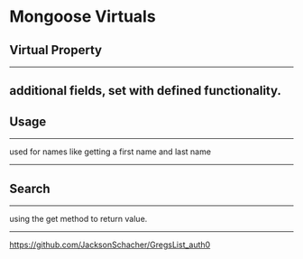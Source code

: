 # Mongoose Virtuals

## Virtual Property
---
additional fields, set with defined functionality. 
---

## Usage
---
used for names like getting a first name and last name

---

## Search
---
using the get method to return value. 

---

https://github.com/JacksonSchacher/GregsList_auth0